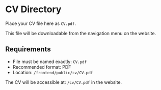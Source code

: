 # CV Directory

Place your CV file here as `CV.pdf`.

This file will be downloadable from the navigation menu on the website.

## Requirements

- File must be named exactly: `CV.pdf`
- Recommended format: PDF
- Location: `/frontend/public/cv/CV.pdf`

The CV will be accessible at: `/cv/CV.pdf` in the website.

